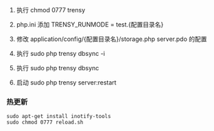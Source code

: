 1. 执行 chmod 0777 trensy

1. php.ini 添加 TRENSY_RUNMODE = test.{配置目录名}

1. 修改 application/config/{配置目录名}/storage.php server.pdo 的配置

1. 执行 sudo php trensy dbsync -i

1. 执行 sudo php trensy dbsync

1. 启动 sudo php trensy server:restart

### 热更新
```
sudo apt-get install inotify-tools
sudo chmod 0777 reload.sh
```